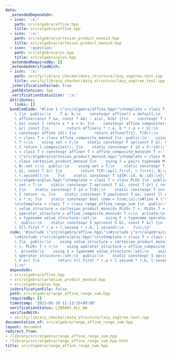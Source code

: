 ```yaml
---
data:
  _extendedDependsOn:
  - icon: ':x:'
    path: src/algebra/affine.hpp
    title: src/algebra/affine.hpp
  - icon: ':x:'
    path: src/algebra/cartesian_product_monoid.hpp
    title: src/algebra/cartesian_product_monoid.hpp
  - icon: ':question:'
    path: src/algebra/plus.hpp
    title: src/algebra/plus.hpp
  _extendedRequiredBy: []
  _extendedVerifiedWith:
  - icon: ':x:'
    path: verify/library_checker/data_structure/lazy_segtree.test.cpp
    title: verify/library_checker/data_structure/lazy_segtree.test.cpp
  _isVerificationFailed: true
  _pathExtension: hpp
  _verificationStatusIcon: ':x:'
  attributes:
    links: []
  bundledCode: "#line 1 \"src/algebra/affine.hpp\"\ntemplate < class T > class affine\
    \ {\n  public:\n    T a, b;\n    constexpr affine() = default;\n    constexpr\
    \ affine(const T &a, const T &b) : a(a), b(b) {}\n    constexpr T eval(const T\
    \ &x) const { return x * a + b; }\n    constexpr affine composite(const affine\
    \ &r) const {\n        return affine(a * r.a, b * r.a + r.b);\n    }\n    static\
    \ constexpr affine id() {\n        return affine(T(1), T(0));\n    }\n};\n\ntemplate\
    \ < class T > class affine_composite_monoid {\n  public:\n    using F = affine<\
    \ T >;\n    using set = F;\n    static constexpr F op(const F &l, const F &r)\
    \ { return l.composite(r); }\n    static constexpr F id = F::id();\n};\ntemplate\
    \ < class T > constexpr affine< T > affine_composite_monoid< T >::id;\n#line 1\
    \ \"src/algebra/cartesian_product_monoid.hpp\"\ntemplate < class M, class N >\
    \ class cartesian_product_monoid {\n    using T = pair< typename M::set, typename\
    \ N::set >;\n  public:\n    using set = T;\n    static constexpr T op(const T\
    \ &l, const T &r) {\n        return T(M::op(l.first, r.first), N::op(l.second,\
    \ r.second));\n    }\n    static constexpr T id{M::id, N::id};\n};\n#line 1 \"\
    src/algebra/plus.hpp\"\ntemplate < class T > class PLUS {\n  public:\n    using\
    \ set = T;\n    static constexpr T op(const T &l, const T &r) { return l + r;\
    \ }\n    static constexpr T id = T(0);\n    static constexpr T inv(const T &x)\
    \ { return -x; }\n    static constexpr T pow(const T &x, const ll n) { return\
    \ x * n; }\n    static constexpr bool comm = true;\n};\n#line 4 \"src/algebra/range_affine_range_sum.hpp\"\
    \n\ntemplate < class T > class range_affine_range_sum {\n  public:\n    using\
    \ value_structure = cartesian_product_monoid< PLUS< T >, PLUS< T > >;\n    using\
    \ operator_structure = affine_composite_monoid< T >;\n  private:\n    using S\
    \ = typename value_structure::set;\n    using F = typename operator_structure::set;\n\
    \  public:\n    static constexpr S op(const S &l, const F &r) {\n        return\
    \ S(l.first * r.a + l.second * r.b, l.second);\n    }\n};\n"
  code: "#include \"src/algebra/affine.hpp\"\n#include \"src/algebra/cartesian_product_monoid.hpp\"\
    \n#include \"src/algebra/plus.hpp\"\n\ntemplate < class T > class range_affine_range_sum\
    \ {\n  public:\n    using value_structure = cartesian_product_monoid< PLUS< T\
    \ >, PLUS< T > >;\n    using operator_structure = affine_composite_monoid< T >;\n\
    \  private:\n    using S = typename value_structure::set;\n    using F = typename\
    \ operator_structure::set;\n  public:\n    static constexpr S op(const S &l, const\
    \ F &r) {\n        return S(l.first * r.a + l.second * r.b, l.second);\n    }\n\
    };\n"
  dependsOn:
  - src/algebra/affine.hpp
  - src/algebra/cartesian_product_monoid.hpp
  - src/algebra/plus.hpp
  isVerificationFile: false
  path: src/algebra/range_affine_range_sum.hpp
  requiredBy: []
  timestamp: '2023-05-10 11:13:35+09:00'
  verificationStatus: LIBRARY_ALL_WA
  verifiedWith:
  - verify/library_checker/data_structure/lazy_segtree.test.cpp
documentation_of: src/algebra/range_affine_range_sum.hpp
layout: document
redirect_from:
- /library/src/algebra/range_affine_range_sum.hpp
- /library/src/algebra/range_affine_range_sum.hpp.html
title: src/algebra/range_affine_range_sum.hpp
---
```

